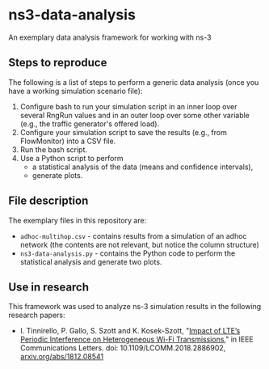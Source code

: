 # ns3-data-analysis
An exemplary data analysis framework for working with ns-3

## Steps to reproduce

The following is a list of steps to perform a generic data analysis (once you have a working simulation scenario file):

1. Configure bash to run your simulation script in an inner loop over several RngRun values and in an outer loop over some other variable (e.g., the traffic generator's offered load).
2. Configure your simulation script to save the results (e.g., from FlowMonitor) into a CSV file.
3. Run the bash script.
4. Use a Python script to perform 
    - a statistical analysis of the data (means and confidence intervals),
    - generate plots.
  
## File description

The exemplary files in this repository are:

- `adhoc-multihop.csv` - contains results from a simulation of an adhoc network (the contents are not relevant, but notice the column structure)
- `ns3-data-analysis.py` - contains the Python code to perform the statistical analysis and generate two plots.

## Use in research

This framework was used to analyze ns-3 simulation results in the following research papers:

- I. Tinnirello, P. Gallo, S. Szott and K. Kosek-Szott, "[Impact of LTE’s Periodic Interference on Heterogeneous Wi-Fi Transmissions](http://ieeexplore.ieee.org/stamp/stamp.jsp?tp=&arnumber=8576599&isnumber=5534602)," in IEEE Communications Letters. doi: 10.1109/LCOMM.2018.2886902, [arxiv.org/abs/1812.08541](https://arxiv.org/abs/1812.08541)
